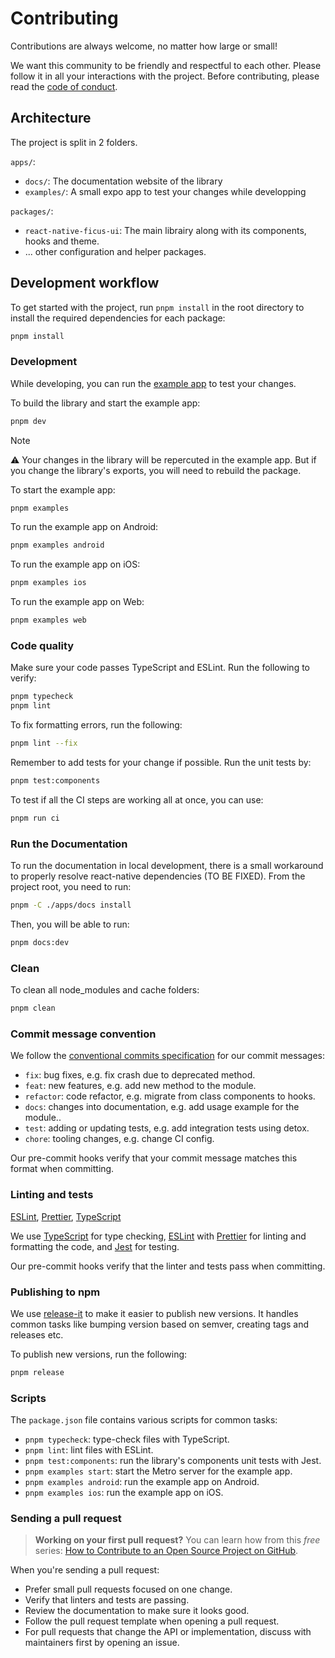 # Contributing

Contributions are always welcome, no matter how large or small!

We want this community to be friendly and respectful to each other. Please follow it in all your interactions with the project. Before contributing, please read the [code of conduct](./CODE_OF_CONDUCT.md).

## Architecture
The project is split in 2 folders.

`apps/`:
- `docs/`: The documentation website of the library
- `examples/`: A small expo app to test your changes while developping

`packages/`: 
- `react-native-ficus-ui`: The main librairy along with its components, hooks and theme.
- ... other configuration and helper packages.
## Development workflow

To get started with the project, run `pnpm install` in the root directory to install the required dependencies for each package:

```sh
pnpm install
```

### Development
While developing, you can run the [example app](/example/) to test your changes.

To build the library and start the example app:

```sh
pnpm dev
```

> [!NOTE]
> ⚠️ Your changes in the library will be repercuted in the example app. But if you change the library's exports, you will need to rebuild the package.

To start the example app:
```sh
pnpm examples
```

To run the example app on Android:

```sh
pnpm examples android
```

To run the example app on iOS:

```sh
pnpm examples ios
```

To run the example app on Web:

```sh
pnpm examples web
```

### Code quality
Make sure your code passes TypeScript and ESLint. Run the following to verify:

```sh
pnpm typecheck
pnpm lint
```

To fix formatting errors, run the following:

```sh
pnpm lint --fix
```

Remember to add tests for your change if possible. Run the unit tests by:

```sh
pnpm test:components
```

To test if all the CI steps are working all at once, you can use:
```sh
pnpm run ci
```

### Run the Documentation

To run the documentation in local development, there is a small workaround to properly resolve react-native dependencies (TO BE FIXED).
From the project root, you need to run: 

```sh
pnpm -C ./apps/docs install
```

Then, you will be able to run:

```sh
pnpm docs:dev
```

### Clean

To clean all node_modules and cache folders:

```sh
pnpm clean
```


### Commit message convention

We follow the [conventional commits specification](https://www.conventionalcommits.org/en) for our commit messages:

- `fix`: bug fixes, e.g. fix crash due to deprecated method.
- `feat`: new features, e.g. add new method to the module.
- `refactor`: code refactor, e.g. migrate from class components to hooks.
- `docs`: changes into documentation, e.g. add usage example for the module..
- `test`: adding or updating tests, e.g. add integration tests using detox.
- `chore`: tooling changes, e.g. change CI config.

Our pre-commit hooks verify that your commit message matches this format when committing.

### Linting and tests

[ESLint](https://eslint.org/), [Prettier](https://prettier.io/), [TypeScript](https://www.typescriptlang.org/)

We use [TypeScript](https://www.typescriptlang.org/) for type checking, [ESLint](https://eslint.org/) with [Prettier](https://prettier.io/) for linting and formatting the code, and [Jest](https://jestjs.io/) for testing.

Our pre-commit hooks verify that the linter and tests pass when committing.

### Publishing to npm

We use [release-it](https://github.com/release-it/release-it) to make it easier to publish new versions. It handles common tasks like bumping version based on semver, creating tags and releases etc.

To publish new versions, run the following:

```sh
pnpm release
```

### Scripts

The `package.json` file contains various scripts for common tasks:

- `pnpm typecheck`: type-check files with TypeScript.
- `pnpm lint`: lint files with ESLint.
- `pnpm test:components`: run the library's components unit tests with Jest.
- `pnpm examples start`: start the Metro server for the example app.
- `pnpm examples android`: run the example app on Android.
- `pnpm examples ios`: run the example app on iOS.

### Sending a pull request

> **Working on your first pull request?** You can learn how from this _free_ series: [How to Contribute to an Open Source Project on GitHub](https://app.egghead.io/playlists/how-to-contribute-to-an-open-source-project-on-github).

When you're sending a pull request:

- Prefer small pull requests focused on one change.
- Verify that linters and tests are passing.
- Review the documentation to make sure it looks good.
- Follow the pull request template when opening a pull request.
- For pull requests that change the API or implementation, discuss with maintainers first by opening an issue.
